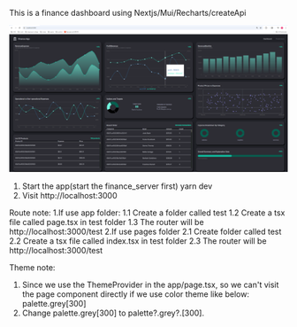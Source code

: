 This is a finance dashboard using Nextjs/Mui/Recharts/createApi

![alt text](image.png)

1. Start the app(start the finance_server first)
yarn dev
2. Visit http://localhost:3000

Route note:
1.If use app folder:
    1.1 Create a folder called test
    1.2 Create a tsx file called page.tsx in  test folder
    1.3 The router will be http://localhost:3000/test
2.If use pages folder
    2.1 Create folder called test
    2.2 Create a tsx file called index.tsx in test folder
    2.3 The router will be http://localhost:3000/test

Theme note:
1. Since we use the ThemeProvider in the app/page.tsx, so we can't visit the page component directly if we use color theme like below:
palette.grey[300]
2. Change palette.grey[300] to palette?.grey?.[300].

